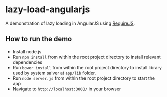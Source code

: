 lazy-load-angularjs
===============

A demonstration of lazy loading in AngularJS using [RequireJS](http://requirejs.org/).

## How to run the demo

* Install node.js
* Run `npm install` from within the root project directory to install relevant dependencies
* Run `bower install` from within the root project directory to install library used by system salver at `app/lib` folder.
* Run `node server.js` from within the root project directory to start the app
* Navigate to `http://localhost:3000/` in your browser